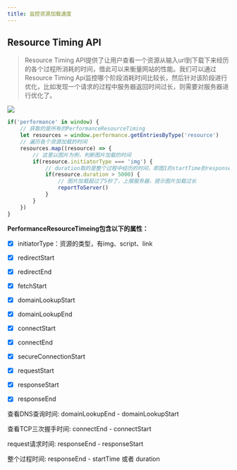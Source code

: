```yaml
---
title: 监控资源加载速度
---
```


## Resource Timing API

> Resource Timing API提供了让用户查看一个资源从输入url到下载下来经历的各个过程所消耗的时间，借此可以来衡量网站的性能。我们可以通过Resource Timing Api监控哪个阶段消耗时间比较长，然后针对该阶段进行优化，比如发现一个请求的过程中服务器返回时间过长，则需要对服务器进行优化了。

![](https://user-gold-cdn.xitu.io/2018/8/29/165843edea7694fc?imageView2/0/w/1280/h/960/format/webp/ignore-error/1)



```js
if('performance' in window) {
    // 获取的是所有的PerformanceResourceTiming
    let resources = window.performance.getEntriesByType('resource')
    // 遍历各个资源加载的时间
    resources.map((resource) => {
        // 这里以图片为例，判断图片加载的时间
        if(resource.initiatorType === 'img') {
            // duration取的是整个过程中经历的时间，即图1的startTime到responseEnd直接的时间,即等于resource.responseEnd - resource.startTime
            if(resource.duration > 5000) {
                // 图片加载超过了5秒了，上报服务器，提示图片加载过长
                reportToServer()
            }
        }
    })
}
```

**PerformanceResourceTimeing包含以下的属性：**

* [x] initiatorType：资源的类型，有img、script、link
* [x] redirectStart
* [x] redirectEnd
* [x] fetchStart
* [x] domainLookupStart
* [x] domainLookupEnd
* [x] connectStart
* [x] connectEnd
* [x] secureConnectionStart
* [x] requestStart
* [x] responseStart
* [x] responseEnd


查看DNS查询时间: domainLookupEnd - domainLookupStart

查看TCP三次握手时间: connectEnd - connectStart

request请求时间: responseEnd - responseStart

整个过程时间: responseEnd - startTime 或者 duration



